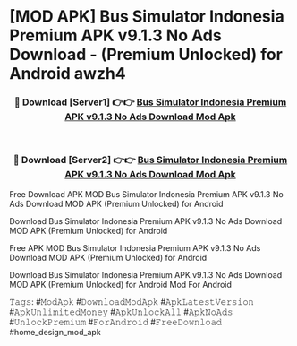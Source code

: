 # [MOD APK] Bus Simulator Indonesia Premium APK v9.1.3 No Ads Download - (Premium Unlocked) for Android awzh4



<div align="center">
<h3>🔴 Download [Server1] 👉👉 <a href="https://momento.my/?title=Bus_Simulator_Indonesia_Premium_APK_v9.1.3_No_Ads_Download">Bus Simulator Indonesia Premium APK v9.1.3 No Ads Download Mod Apk</a></h3><br>

<h3>🔴 Download [Server2] 👉👉 <a href="https://momento.my/?title=Bus_Simulator_Indonesia_Premium_APK_v9.1.3_No_Ads_Download">Bus Simulator Indonesia Premium APK v9.1.3 No Ads Download Mod Apk</a></h3>
</div>



Free Download APK MOD Bus Simulator Indonesia Premium APK v9.1.3 No Ads Download MOD APK (Premium Unlocked) for Android

Download Bus Simulator Indonesia Premium APK v9.1.3 No Ads Download MOD APK (Premium Unlocked) for Android

Free APK MOD Bus Simulator Indonesia Premium APK v9.1.3 No Ads Download MOD APK (Premium Unlocked) for Android

Download Bus Simulator Indonesia Premium APK v9.1.3 No Ads Download MOD APK (Premium Unlocked) for Android Mod For Android

𝚃𝚊𝚐𝚜: #𝙼𝚘𝚍𝙰𝚙𝚔 #𝙳𝚘𝚠𝚗𝚕𝚘𝚊𝚍𝙼𝚘𝚍𝙰𝚙𝚔 #𝙰𝚙𝚔𝙻𝚊𝚝𝚎𝚜𝚝𝚅𝚎𝚛𝚜𝚒𝚘𝚗 #𝙰𝚙𝚔𝚄𝚗𝚕𝚒𝚖𝚒𝚝𝚎𝚍𝙼𝚘𝚗𝚎𝚢 #𝙰𝚙𝚔𝚄𝚗𝚕𝚘𝚌𝚔𝙰𝚕𝚕 #𝙰𝚙𝚔𝙽𝚘𝙰𝚍𝚜 #𝚄𝚗𝚕𝚘𝚌𝚔𝙿𝚛𝚎𝚖𝚒𝚞𝚖 #𝙵𝚘𝚛𝙰𝚗𝚍𝚛𝚘𝚒𝚍 #𝙵𝚛𝚎𝚎𝙳𝚘𝚠𝚗𝚕𝚘𝚊𝚍 #home_design_mod_apk
